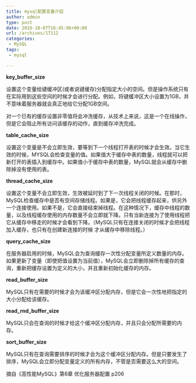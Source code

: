 ```yaml
---
title: mysql配置变量介绍
author: admin
type: post
date: 2016-10-07T16:45:06+00:00
url: /archives/17112
categories:
 - MySQL
tags:
 - mysql

---
```

**key\_buffer\_size**

设置这个变量给键缓冲区(或者说键缓存)分配指定大小的空间。但是操作系统只有在实际用到这些空间的时候才会进行分配。例如，将键缓冲区大小设置为1GB，并不意味着服务器就会真正地给它分配1GB空间。

对一个已有的缓存设置非零值将会冲洗缓存，从技术上来说，这是一个在线操作，但是它会阻止所有访问该缓存的动作，直到缓存冲洗完成。

**table\_cache\_size**

设置这个变量是不会立即生效，要等到下一个线程打开表的时候才会生效。当它生效的时候，MYSQL会检查变量的值。如果值大于缓存中表的数量，线程就可以把新打开的表插入到缓存中。如果值小于缓存中表的数量，MySQL就会从缓存中删除掉没有使用的表。

**thread\_cache\_size**

设置这个变量不会立即生效，生效被延时到了下一次线程关闭的时候。在那时，MySQL检查缓存中是否有空间存储线程。如果是，它会把线程缓存起来，供另外一个连接使用。如果不是，它会直接结束掉线程。在这种情况下，缓存中线程的数量，以及线程缓存使用的内存数量不会立即就下降。只有当新连接为了使用线程把它从缓存中移走的时候才会看到下降。（MySQL只有在连接关闭的时候才会把线程加入缓存，也只有在创建新连接的时候 才从缓存中移除线程。）

**query\_cache\_size**

在服务器启用的时候，MySQL会为查询缓存一次性分配变量所定义数量的内存。如果更新了变量（即使把值设置为当前值），MySQL会立即删除掉所有缓存的查询，重新把缓存设置为定义的大小，并且重新初始化缓存的内存。

**read\_buffer\_size**

MySQL只有在需要的时候才会为该缓冲区分配内存，但是它会一次性地把指定的大小分配给该缓存。

**read\_rnd\_buffer_size**

MySQL只会在查询的时候才给这个缓冲区分配内存，并且只会分配所需要的内存。

**sort\_buffer\_size**

MySQL只有在查询需要排序的时候才会为这个缓冲区分配内存。但是只要发生了排序，MySQL会立即分配变量定义的所有内存，不管是否需要这么大的空间。

摘自《高性能MySQL》第6章 优化服务器配置 p206